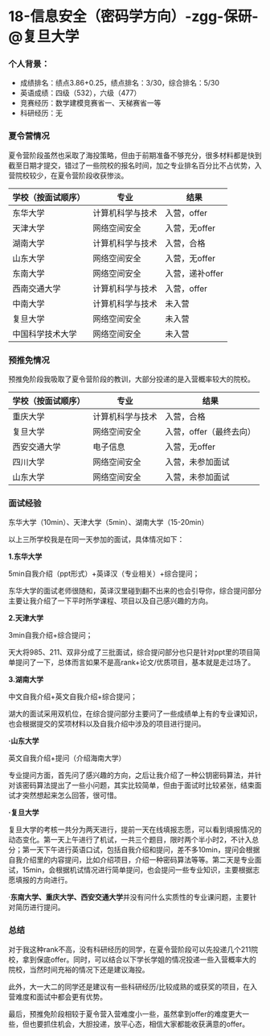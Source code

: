 # 18-信息安全（密码学方向）-zgg-保研-@复旦大学

### 个人背景：

- 成绩排名：绩点3.86+0.25，绩点排名：3/30，综合排名：5/30
- 英语成绩：四级（532），六级（477）
- 竞赛经历：数学建模竞赛省一、天梯赛省一等
- 科研经历：无

 
### 夏令营情况

夏令营阶段虽然也采取了海投策略，但由于前期准备不够充分，很多材料都是快到截至日期才提交，错过了一些院校的报名时间，加之专业排名百分比不占优势，入营院校较少，在夏令营阶段收获惨淡。

| 学校（按面试顺序） | 专业             | 结果            |
| ------------------ | ---------------- | --------------- |
| 东华大学           | 计算机科学与技术 | 入营，offer     |
| 天津大学           | 网络空间安全     | 入营，无offer   |
| 湖南大学           | 计算机科学与技术 | 入营，合格      |
| 山东大学           | 网络空间安全     | 入营，无offer   |
| 东南大学           | 网络空间安全     | 入营，递补offer |
| 西南交通大学       | 计算机科学与技术 | 入营，offer     |
| 中南大学           | 计算机科学与技术 | 未入营          |
| 复旦大学           | 网络空间安全     | 未入营          |
| 中国科学技术大学   | 网络空间安全     | 未入营          |

### 预推免情况

预推免阶段我吸取了夏令营阶段的教训，大部分投递的是入营概率较大的院校。

| 学校（按面试顺序） | 专业             | 结果                    |
| ------------------ | ---------------- | ----------------------- |
| 重庆大学           | 计算机科学与技术 | 入营，合格              |
| 复旦大学           | 网络空间安全     | 入营，offer（最终去向） |
| 西安交通大学       | 电子信息         | 入营，无offer           |
| 四川大学           | 网络空间安全     | 入营，未参加面试        |
| 山东大学           | 网络空间安全     | 入营，未参加面试        |

### 面试经验

东华大学（10min）、天津大学（5min）、湖南大学（15-20min）

以上三所学校我是在同一天参加的面试，具体情况如下：

**1.东华大学**

5min自我介绍（ppt形式）+英译汉（专业相关）+综合提问；

东华大学的面试老师很随和，英译汉里碰到翻不出来的也会引导你，综合提问部分主要让我介绍了一下平时所学课程、项目以及自己感兴趣的方向。

**2.天津大学**

3min自我介绍+综合提问；

天大将985、211、双非分成了三批面试，综合提问部分也只是针对ppt里的项目简单提问了一下，总体而言如果不是高rank+论文/优质项目，基本就是走过场了。

**3.湖南大学**

中文自我介绍+英文自我介绍+综合提问；

湖大的面试采用双机位，在综合提问部分主要问了一些成绩单上有的专业课知识，也会根据提交的奖项材料以及自我介绍中涉及的项目进行提问。

**·山东大学**

英文自我介绍+提问（介绍海南大学）

专业提问方面，首先问了感兴趣的方向，之后让我介绍了一种公钥密码算法，并针对该密码算法提出了一些小问题，其实比较简单，但由于面试时比较紧张，结束面试才突然想起来怎么回答，很可惜。

**·复旦大学**

复旦大学的考核一共分为两天进行，提前一天在线填报志愿，可以看到填报情况的动态变化。第一天上午进行了机试，一共三个题目，限时两个半小时2，不计入总分；第一天下午进行英语口试，包括自我介绍和提问，差不多10min，提问会根据自我介绍里的内容提问，比如介绍项目，介绍一种密码算法等等。第二天是专业面试，15min，会根据机试情况进行简单提问，也会提问一些专业知识，主要根据志愿填报的方向进行。

·**东南大学、重庆大学、西安交通大学**并没有问什么实质性的专业课问题，主要针对简历进行提问。



### 总结

对于我这种rank不高，没有科研经历的同学，在夏令营阶段可以先投递几个211院校，拿到保底offer。同时，可以结合以下学长学姐的情况投递一些入营概率大的院校，当然时间充裕的情况下还是建议海投。

此外，大一大二的同学还是建议有一些科研经历/比较成熟的或获奖的项目，在入营难度和面试中都会更有优势。

最后，预推免阶段相较于夏令营入营难度小一些，虽然拿到offer的难度更大一些，但也要抓住机会，大胆投递，放平心态，相信大家都能收获满意的offer。